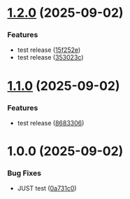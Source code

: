 # [1.2.0](https://github.com/mlavryniv/sample-app-ci-cd/compare/v1.1.0...v1.2.0) (2025-09-02)


### Features

* test release ([15f252e](https://github.com/mlavryniv/sample-app-ci-cd/commit/15f252efeb7772aaf0152c1a429e8ea9fe71bca8))
* test release ([353023c](https://github.com/mlavryniv/sample-app-ci-cd/commit/353023cc7037fe1f680119398ed75bf2a907bbcb))

# [1.1.0](https://github.com/mlavryniv/sample-app-ci-cd/compare/v1.0.0...v1.1.0) (2025-09-02)


### Features

* test release ([8683306](https://github.com/mlavryniv/sample-app-ci-cd/commit/868330626e21160e0706a9ce6ccb676230e00226))

# 1.0.0 (2025-09-02)


### Bug Fixes

* JUST test ([0a731c0](https://github.com/mlavryniv/sample-app-ci-cd/commit/0a731c06eb3d9c4d0bcf52303798f30507b94ef7))
